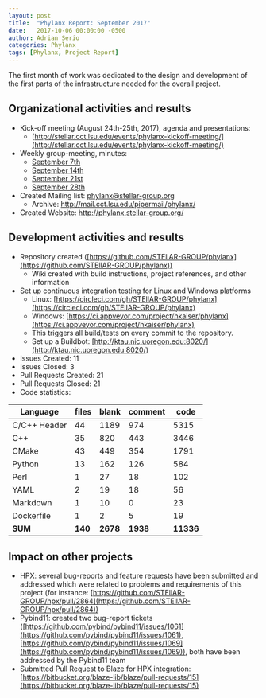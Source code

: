 ```yaml
---
layout: post
title:  "Phylanx Report: September 2017"
date:   2017-10-06 00:00:00 -0500
author: Adrian Serio
categories: Phylanx
tags: [Phylanx, Project Report]
---
```

The first month of work was dedicated to the design and development of the first parts of the infrastructure needed for the overall project.

## Organizational activities and results


* Kick-off meeting (August 24th-25th, 2017), agenda and presentations:
    * [http://stellar.cct.lsu.edu/events/phylanx-kickoff-meeting/](http://stellar.cct.lsu.edu/events/phylanx-kickoff-meeting/)
* Weekly group-meeting, minutes:
    * [September 7th](https://drive.google.com/open?id=0B-L3qi_kGiCLWHlENUZJRWJLbFk)
    * [September 14th](https://drive.google.com/open?id=0B-L3qi_kGiCLSFFlemVqN3g0Q0E)
    * [September 21st](https://drive.google.com/open?id=0B-L3qi_kGiCLamJMNzVJN3hjTFE)
    * [September 28th](https://drive.google.com/open?id=0B-L3qi_kGiCLY1Bic01oem5DM0E)
* Created Mailing list: phylanx@stellar-group.org
    * Archive: http://mail.cct.lsu.edu/pipermail/phylanx/
* Created Website: http://phylanx.stellar-group.org/

## Development activities and results

* Repository created ([https://github.com/STEllAR-GROUP/phylanx](https://github.com/STEllAR-GROUP/phylanx))
    * Wiki created with build instructions, project references, and other information
* Set up continuous integration testing for Linux and Windows platforms
    * Linux: [https://circleci.com/gh/STEllAR-GROUP/phylanx](https://circleci.com/gh/STEllAR-GROUP/phylanx)
    * Windows: [https://ci.appveyor.com/project/hkaiser/phylanx](https://ci.appveyor.com/project/hkaiser/phylanx)
    * This triggers all build/tests on every commit to the repository.
    * Set up a Buildbot: [http://ktau.nic.uoregon.edu:8020/](http://ktau.nic.uoregon.edu:8020/)
* Issues Created: 11
* Issues Closed: 3
* Pull Requests Created: 21
* Pull Requests Closed: 21
* Code statistics:

 Language               |     files    |     blank    |   comment    |      code
 ---------------------- | ------------ | ------------ | ------------ | ---------
 C/C++ Header           |        44    |      1189    |       974    |      5315
 C++                    |        35    |       820    |       443    |      3446
 CMake                  |        43    |       449    |       354    |      1791
 Python                 |        13    |       162    |       126    |       584
 Perl                   |         1    |        27    |        18    |       102
 YAML                   |         2    |        19    |        18    |        56
 Markdown               |         1    |        10    |         0    |        23
 Dockerfile             |         1    |         2    |         5    |        19
 **SUM**                |     **140**  |    **2678**  |    **1938**  |   **11336**

## Impact on other projects

* HPX: several bug-reports and feature requests have been submitted and addressed which were related to problems and requirements of this project (for instance: [https://github.com/STEllAR-GROUP/hpx/pull/2864](https://github.com/STEllAR-GROUP/hpx/pull/2864))
* Pybind11: created two bug-report tickets ([https://github.com/pybind/pybind11/issues/1061](https://github.com/pybind/pybind11/issues/1061), [https://github.com/pybind/pybind11/issues/1069](https://github.com/pybind/pybind11/issues/1069)), both have been addressed by the Pybind11 team
* Submitted Pull Request to Blaze for HPX integration: [https://bitbucket.org/blaze-lib/blaze/pull-requests/15](https://bitbucket.org/blaze-lib/blaze/pull-requests/15)

